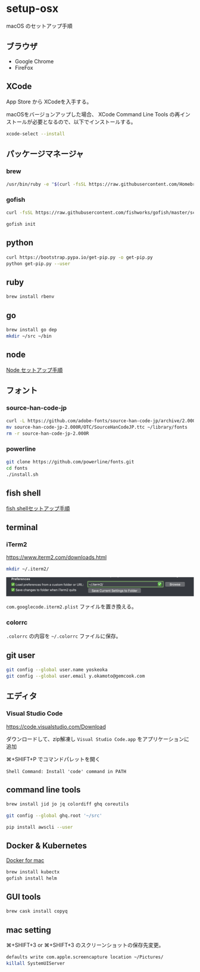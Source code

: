 # setup-osx

macOS のセットアップ手順

## ブラウザ

* Google Chrome
* FireFox

## XCode

App Store から XCodeを入手する。

macOSをバージョンアップした場合、
XCode Command Line Tools の再インストールが必要となるので、以下でインストールする。

```sh
xcode-select --install
```

## パッケージマネージャ

### brew

```sh
/usr/bin/ruby -e "$(curl -fsSL https://raw.githubusercontent.com/Homebrew/install/master/install)"
```

### gofish

```sh
curl -fsSL https://raw.githubusercontent.com/fishworks/gofish/master/scripts/install.sh | bash
```

```sh
gofish init
```

## python

```sh
curl https://bootstrap.pypa.io/get-pip.py -o get-pip.py
python get-pip.py --user
```

## ruby

```sh
brew install rbenv
```

## go

```sh
brew install go dep
mkdir ~/src ~/bin
```

## node

[Node セットアップ手順](./SETUP_NODE.md)

## フォント

### source-han-code-jp

```sh
curl -L https://github.com/adobe-fonts/source-han-code-jp/archive/2.000R.tar.gz | tar zx
mv source-han-code-jp-2.000R/OTC/SourceHanCodeJP.ttc ~/library/fonts
rm -r source-han-code-jp-2.000R
```

### powerline

```sh
git clone https://github.com/powerline/fonts.git
cd fonts
./install.sh
```

## fish shell

[fish shellセットアップ手順](./SETUP_FISH_SHELL.md)

## terminal

### iTerm2

<https://www.iterm2.com/downloads.html>

```sh
mkdir ~/.iterm2/
```

![preference](./images/iterm2preference.png)

`com.googlecode.iterm2.plist` ファイルを置き換える。

### colorrc

`.colorrc` の内容を `~/.colorrc` ファイルに保存。

## git user

```sh
git config --global user.name yoskeoka
git config --global user.email y.okamoto@gemcook.com
```

## エディタ

### Visual Studio Code

<https://code.visualstudio.com/Download>

ダウンロードして、zip解凍し `Visual Studio Code.app` をアプリケーションに追加

⌘+SHIFT+P でコマンドパレットを開く

`Shell Command: Install 'code' command in PATH`

## command line tools

```sh
brew install jid jo jq colordiff ghq coreutils
```

```sh
git config --global ghq.root '~/src'
```

```sh
pip install awscli --user
```

## Docker & Kubernetes

[Docker for mac](https://docs.docker.com/docker-for-mac/install/)

```sh
brew install kubectx
gofish install helm
```

## GUI tools

```sh
brew cask install copyq
```

## mac setting

⌘+SHIFT+3 or ⌘+SHIFT+3 のスクリーンショットの保存先変更。

```sh
defaults write com.apple.screencapture location ~/Pictures/
killall SystemUIServer
```